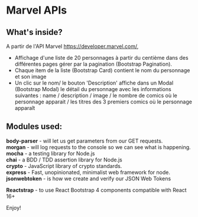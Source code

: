 # Marvel APIs

## What's inside?
A partir de l'API Marvel https://developer.marvel.com/, 
- Affichage d'une liste de 20 personnages à partir du centième dans des différentes pages gérer par la pagination (Bootstrap Pagination). 
- Chaque item de la liste (Bootstrap Card) contient le nom du personnage et son image
- Un clic sur le nom/ le bouton 'Description' affiche dans un Modal (Bootstrap Modal) le détail du personnage avec les informations suivantes : name / description / image / le nombre de comics où le personnage apparait / les titres des 3 premiers comics où le personnage apparaît 

## Modules used:

<b>body-parser</b> - will let us get parameters from our GET requests.<br>
<b>morgan</b> - will log requests to the console so we can see what is happening.
<b>mocha</b> - a testing library for Node.js<br>
<b>chai</b> - a BDD / TDD assertion library for Node.js<br>
<b>crypto</b> - JavaScript library of crypto standards.<br>
<b>express</b> - Fast, unopinionated, minimalist web framework for node.<br>
<b>jsonwebtoken</b> - is how we create and verify our JSON Web Tokens <br>

<b>Reactstrap</b> - to use React Bootstrap 4 components compatible with React 16+<br>



Enjoy!
